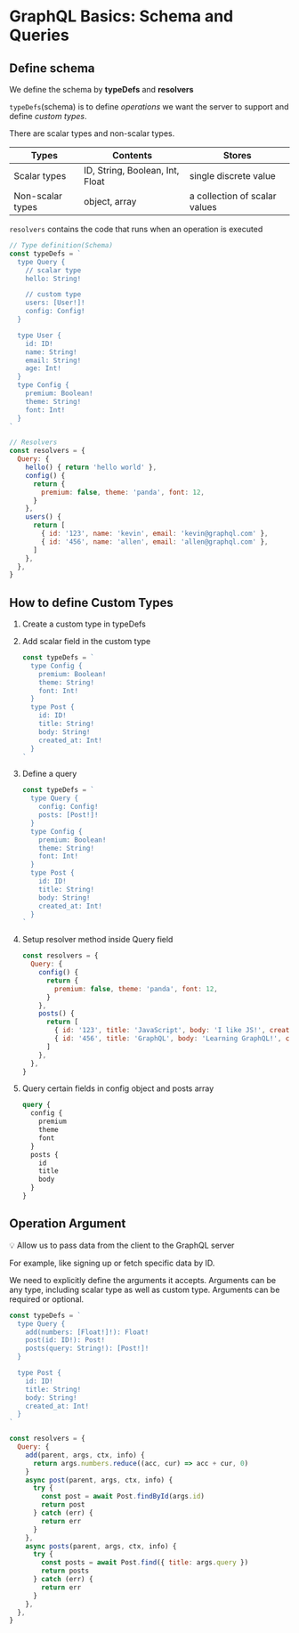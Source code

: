 # GraphQL Basics: Schema and Queries

## Define schema

We define the schema by **typeDefs** and **resolvers**

`typeDefs`(schema) is to define *operations* we want the server to support and define *custom types*.

There are scalar types and non-scalar types.

| Types | Contents | Stores |
| ----- | -------- | ------ |
| Scalar types | ID, String, Boolean, Int, Float | single discrete value |
| Non-scalar types | object, array | a collection of scalar values |

`resolvers` contains the code that runs when an operation is executed

```javascript
// Type definition(Schema)
const typeDefs = `
  type Query {
    // scalar type
    hello: String!

    // custom type
    users: [User!]!
    config: Config!
  }

  type User {
    id: ID!
    name: String!
    email: String!
    age: Int!
  }
  type Config {
    premium: Boolean!
    theme: String!
    font: Int!
  }
`

// Resolvers
const resolvers = {
  Query: {
    hello() { return 'hello world' },
    config() {
      return {
        premium: false, theme: 'panda', font: 12,
      }
    },
    users() {
      return [
        { id: '123', name: 'kevin', email: 'kevin@graphql.com' },
        { id: '456', name: 'allen', email: 'allen@graphql.com' },
      ]
    },
  },
}
```

## How to define Custom Types

1. Create a custom type in typeDefs
2. Add scalar field in the custom type

    ```javascript
    const typeDefs = `
      type Config {
        premium: Boolean!
        theme: String!
        font: Int!
      }
      type Post {
        id: ID!
        title: String!
        body: String!
        created_at: Int!
      }
    `
    ```

3. Define a query

    ```javascript
    const typeDefs = `
      type Query {
        config: Config!
        posts: [Post!]!
      }
      type Config {
        premium: Boolean!
        theme: String!
        font: Int!
      }
      type Post {
        id: ID!
        title: String!
        body: String!
        created_at: Int!
      }
    `
    ```

4. Setup resolver method inside Query field

    ```javascript
    const resolvers = {
      Query: {
        config() {
          return {
            premium: false, theme: 'panda', font: 12,
          }
        },
        posts() {
          return [
            { id: '123', title: 'JavaScript', body: 'I like JS!', created_at: 1545637156986 },
            { id: '456', title: 'GraphQL', body: 'Learning GraphQL!', created_at: 1545637937827 },
          ]
        },
      },
    }
    ```

5. Query certain fields in config object and posts array

    ```graphql
    query {
      config {
        premium
        theme
        font
      }
      posts {
        id
        title
        body
      }
    }
    ```

## Operation Argument

:bulb: Allow us to pass data from the client to the GraphQL server

For example, like signing up or fetch specific data by ID.

We need to explicitly define the arguments it accepts. Arguments can be any type, including scalar type as well as custom type. Arguments can be required or optional.

```javascript
const typeDefs = `
  type Query {
    add(numbers: [Float!]!): Float!
    post(id: ID!): Post!
    posts(query: String!): [Post!]!
  }

  type Post {
    id: ID!
    title: String!
    body: String!
    created_at: Int!
  }
`

const resolvers = {
  Query: {
    add(parent, args, ctx, info) {
      return args.numbers.reduce((acc, cur) => acc + cur, 0)
    }
    async post(parent, args, ctx, info) {
      try {
        const post = await Post.findById(args.id)
        return post
      } catch (err) {
        return err
      }
    },
    async posts(parent, args, ctx, info) {
      try {
        const posts = await Post.find({ title: args.query })
        return posts
      } catch (err) {
        return err
      }
    },
  },
}
```
